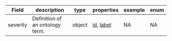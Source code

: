 |Field | description | type | properties | example | enum|
| ---| ---| ---| ---| ---| --- |
| severity | Definition of an ontology term. | object | [id](./id.md), [label](./label.md) | NA | NA|
